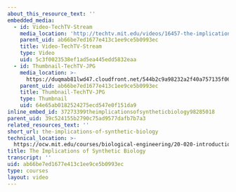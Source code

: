 ```yaml
---
about_this_resource_text: ''
embedded_media:
  - id: Video-TechTV-Stream
    media_location: 'http://techtv.mit.edu/videos/16457-the-implications-of-synthetic-biology'
    parent_uid: ab66be7ed1677e413c1ee9ce5b0993ec
    title: Video-TechTV-Stream
    type: Video
    uid: 5c3f0023538ef1ad5ea445edd5832eaa
  - id: Thumbnail-TechTV-JPG
    media_location: >-
      https://duqmab81lwd47.cloudfront.net/544b2c9a98232a2f40a757135f061576/thumbnails/16457/jumbo.jpg
    parent_uid: ab66be7ed1677e413c1ee9ce5b0993ec
    title: Thumbnail-TechTV-JPG
    type: Thumbnail
    uid: 64e65ab0182524275ecd547e0f151da9
inline_embed_id: 37273399theimplicationsofsyntheticbiology98285018
parent_uid: 39c524155b2790c75ad9577dafb7b7a3
related_resources_text: ''
short_url: the-implications-of-synthetic-biology
technical_location: >-
  https://ocw.mit.edu/courses/biological-engineering/20-020-introduction-to-biological-engineering-design-spring-2009/syllabus/the-implications-of-synthetic-biology
title: The Implications of Synthetic Biology
transcript: ''
uid: ab66be7ed1677e413c1ee9ce5b0993ec
type: courses
layout: video
---
```

